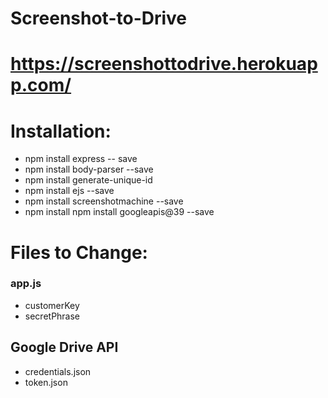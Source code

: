 # Screenshot-to-Drive

#  https://screenshottodrive.herokuapp.com/
# Installation:
* npm install express -- save
* npm install body-parser --save
* npm install generate-unique-id
* npm install ejs --save
* npm install screenshotmachine --save
* npm install npm install googleapis@39 --save

# Files to Change:
### app.js 
* customerKey
* secretPhrase
## Google Drive API
* credentials.json 
* token.json
